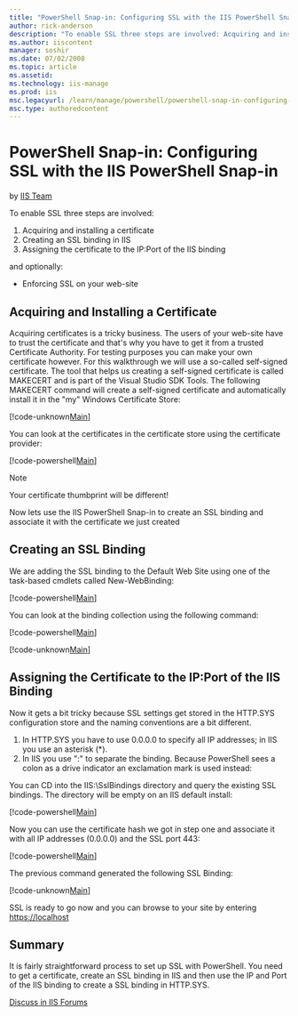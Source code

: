 ```yaml
---
title: "PowerShell Snap-in: Configuring SSL with the IIS PowerShell Snap-in | Microsoft Docs"
author: rick-anderson
description: "To enable SSL three steps are involved: Acquiring and installing a certificate Creating an SSL binding in IIS Assigning the certificate to the IP:Port of the..."
ms.author: iiscontent
manager: soshir
ms.date: 07/02/2008
ms.topic: article
ms.assetid: 
ms.technology: iis-manage
ms.prod: iis
msc.legacyurl: /learn/manage/powershell/powershell-snap-in-configuring-ssl-with-the-iis-powershell-snap-in
msc.type: authoredcontent
---
```

PowerShell Snap-in: Configuring SSL with the IIS PowerShell Snap-in
====================
by [IIS Team](https://twitter.com/inetsrv)

To enable SSL three steps are involved:

1. Acquiring and installing a certificate
2. Creating an SSL binding in IIS
3. Assigning the certificate to the IP:Port of the IIS binding

and optionally:

- Enforcing SSL on your web-site

## Acquiring and Installing a Certificate

Acquiring certificates is a tricky business. The users of your web-site have to trust the certificate and that's why you have to get it from a trusted Certificate Authority. For testing purposes you can make your own certificate however. For this walkthrough we will use a so-called self-signed certificate. The tool that helps us creating a self-signed certificate is called MAKECERT and is part of the Visual Studio SDK Tools. The following MAKECERT command will create a self-signed certificate and automatically install it in the "my" Windows Certificate Store:


[!code-unknown[Main](powershell-snap-in-configuring-ssl-with-the-iis-powershell-snap-in/samples/sample-127220-1.unknown)]


You can look at the certificates in the certificate store using the certificate provider:


[!code-powershell[Main](powershell-snap-in-configuring-ssl-with-the-iis-powershell-snap-in/samples/sample2.ps1)]


> [!NOTE]
> Your certificate thumbprint will be different!

Now lets use the IIS PowerShell Snap-in to create an SSL binding and associate it with the certificate we just created

## Creating an SSL Binding

We are adding the SSL binding to the Default Web Site using one of the task-based cmdlets called New-WebBinding:


[!code-powershell[Main](powershell-snap-in-configuring-ssl-with-the-iis-powershell-snap-in/samples/sample3.ps1)]

You can look at the binding collection using the following command: 

[!code-powershell[Main](powershell-snap-in-configuring-ssl-with-the-iis-powershell-snap-in/samples/sample4.ps1)]


[!code-unknown[Main](powershell-snap-in-configuring-ssl-with-the-iis-powershell-snap-in/samples/sample-127220-5.unknown)]


## Assigning the Certificate to the IP:Port of the IIS Binding

Now it gets a bit tricky because SSL settings get stored in the HTTP.SYS configuration store and the naming conventions are a bit different.

1. In HTTP.SYS you have to use 0.0.0.0 to specify all IP addresses; in IIS you use an asterisk (\*).
2. In IIS you use ":" to separate the binding. Because PowerShell sees a colon as a drive indicator an exclamation mark is used instead:

You can CD into the IIS:\SslBindings directory and query the existing SSL bindings. The directory will be empty on an IIS default install:


[!code-powershell[Main](powershell-snap-in-configuring-ssl-with-the-iis-powershell-snap-in/samples/sample6.ps1)]


Now you can use the certificate hash we got in step one and associate it with all IP addresses (0.0.0.0) and the SSL port 443:


[!code-powershell[Main](powershell-snap-in-configuring-ssl-with-the-iis-powershell-snap-in/samples/sample7.ps1)]


The previous command generated the following SSL Binding:


[!code-unknown[Main](powershell-snap-in-configuring-ssl-with-the-iis-powershell-snap-in/samples/sample-127220-8.unknown)]

SSL is ready to go now and you can browse to your site by entering [https://localhost](https://localhost/)

## Summary

It is fairly straightforward process to set up SSL with PowerShell. You need to get a certificate, create an SSL binding in IIS and then use the IP and Port of the IIS binding to create a SSL binding in HTTP.SYS.
  
  
[Discuss in IIS Forums](https://forums.iis.net/1151.aspx)